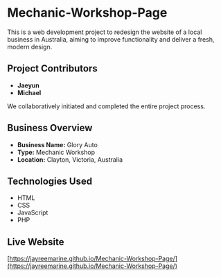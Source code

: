 # Mechanic-Workshop-Page

This is a web development project to redesign the website of a local business in Australia, aiming to improve functionality and deliver a fresh, modern design.

## Project Contributors

- **Jaeyun**
- **Michael**

We collaboratively initiated and completed the entire project process.

## Business Overview

- **Business Name:** Glory Auto  
- **Type:** Mechanic Workshop  
- **Location:** Clayton, Victoria, Australia

## Technologies Used

- HTML
- CSS
- JavaScript
- PHP

## Live Website

[https://jayreemarine.github.io/Mechanic-Workshop-Page/](https://jayreemarine.github.io/Mechanic-Workshop-Page/)
